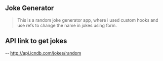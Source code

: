 ## Joke Generator 
> This is a random joke generator app, where i used custom hooks and use refs to change the name in jokes using form.

## API link to get jokes 
-- http://api.icndb.com/jokes/random